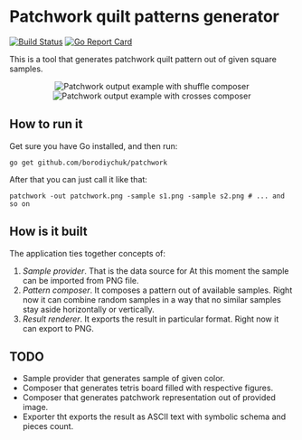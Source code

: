 # Patchwork quilt patterns generator

[![Build Status](https://travis-ci.org/borodiychuk/patchwork.svg?branch=master)](https://travis-ci.org/borodiychuk/patchwork) [![Go Report Card](https://goreportcard.com/badge/github.com/borodiychuk/patchwork)](https://goreportcard.com/report/github.com/borodiychuk/patchwork)

This is a tool that generates patchwork quilt pattern out of given square samples.

<p align="center" ><img src="https://user-images.githubusercontent.com/1705072/27992353-02a562f6-6493-11e7-8e57-b6b976c97f5a.png" alt="Patchwork output example with shuffle composer"> <img src="https://user-images.githubusercontent.com/1705072/27992352-02a2d824-6493-11e7-9b61-21f36a0b6cba.png" alt="Patchwork output example with crosses composer"></p>

## How to run it

Get sure you have Go installed, and then run:
```
go get github.com/borodiychuk/patchwork
```
After that you can just call it like that:
```
patchwork -out patchwork.png -sample s1.png -sample s2.png # ... and so on
```

## How is it built

The application ties together concepts of:
1. *Sample provider*. That is the data source for At this moment the sample can be imported from PNG file.
2. *Pattern composer*. It composes a pattern out of available samples. Right now it can combine random samples in a way that no similar samples stay aside horizontally or vertically.
3. *Result renderer*. It exports the result in particular format. Right now it can export to PNG.

## TODO

* Sample provider that generates sample of given color.
* Composer that generates tetris board filled with respective figures.
* Composer that generates patchwork representation out of provided image.
* Exporter tht exports the result as ASCII text with symbolic schema and pieces count.
